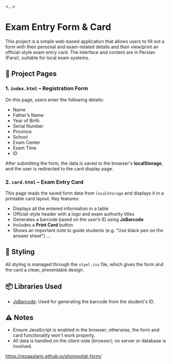 
<...>
# Exam Entry Form & Card

This project is a simple web-based application that allows users to fill out a form with their personal and exam-related details and then view/print an official-style exam entry card. The interface and content are in Persian (Farsi), suitable for local exam systems.

## 📄 Project Pages

### 1. `index.html` – Registration Form

On this page, users enter the following details:

- Name  
- Father’s Name  
- Year of Birth  
- Serial Number  
- Province  
- School  
- Exam Center  
- Exam Time  
- ID  

After submitting the form, the data is saved to the browser's **localStorage**, and the user is redirected to the card display page.

### 2. `card.html` – Exam Entry Card

This page reads the saved form data from `localStorage` and displays it in a printable card layout. Key features:

- Displays all the entered information in a table
- Official-style header with a logo and exam authority titles
- Generates a barcode based on the user’s ID using **JsBarcode**
- Includes a **Print Card** button
- Shows an important note to guide students (e.g. "Use black pen on the answer sheet")
...
## 🎨 Styling

All styling is managed through the `styel.css` file, which gives the form and the card a clean, presentable design.

## 📦 Libraries Used

- [JsBarcode](https://github.com/lindell/JsBarcode): Used for generating the barcode from the student's ID.

## ⚠️ Notes

- Ensure JavaScript is enabled in the browser; otherwise, the form and card functionality won't work properly.
- All data is handled on the client-side (browser); no server or database is involved.

https://rezaaslami.github.io/shomooliat-form/

